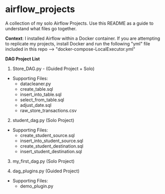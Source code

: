 # airflow_projects
A collection of my solo Airflow Projects. Use this README as a guide to understand what files go together.

**Context**: I installed Airflow within a Docker container. If you are attempting to replicate my projects, install Docker and run the following "yml" file included in this repo
--> "docker-compose-LocalExecutor.yml"

**DAG Project List**
1. Store_DAG.py - (Guided Project + Solo)
- Supporting Files:
  - datacleaner.py
  - create_table.sql
  - insert_into_table.sql
  - select_from_table.sql
  - adjust_date.sql
  - raw_store_transactions.csv
 
2.  student_dag.py (Solo Project)
- Supporting Files:
  -   create_student_source.sql
  -   insert_into_student_source.sql
  -   create_student_destination.sql
  -   insert_student_destination.sql

3. my_first_dag.py (Solo Project)

4. dag_plugins.py (Guided Project)
- Supporting Files:
  -  demo_plugin.py
